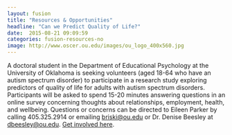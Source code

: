 ```yaml
---
layout: fusion
title: "Resources & Opportunities"
headline: "Can we Predict Quality of Life?"
date:  2015-08-21 09:09:59
categories: fusion-resources-no
image: http://www.oscer.ou.edu/images/ou_logo_400x560.jpg
---
```

A doctoral student in the Department of Educational Psychology at the University of Oklahoma is seeking volunteers (aged 18-64 who have an autism spectrum disorder) to participate in a research study exploring predictors of quality of life for adults with autism spectrum disorders. Participants will be asked to spend 15-20 minutes answering questions in an online survey concerning thoughts about relationships, employment, health, and wellbeing. Questions or concerns can be directed to Eileen Parker by calling 405.325.2914 or emailing briski@ou.edu or Dr. Denise Beesley at <a href="mailto:Melissa.Frey-1@ou.edu">dbeesley@ou.edu</a>. <a href="https://ousurvey.qualtrics.com/SE/?SID=SV_eaK9bK4N48bvLil">Get involved here</a>.